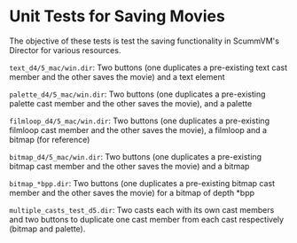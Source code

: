 Unit Tests for Saving Movies
============================

The objective of these tests is test the saving functionality in ScummVM's Director for various resources.

`text_d4/5_mac/win.dir`: Two buttons (one duplicates a pre-existing text cast member and the other saves the movie) and a text element

`palette_d4/5_mac/win.dir`: Two buttons (one duplicates a pre-existing palette cast member and the other saves the movie), and a palette

`filmloop_d4/5_mac/win.dir`: Two buttons (one duplicates a pre-existing filmloop cast member and the other saves the movie), a filmloop and a bitmap (for reference)

`bitmap_d4/5_mac/win.dir`: Two buttons (one duplicates a pre-existing bitmap cast member and the other saves the movie) and a bitmap

`bitmap_*bpp.dir`: Two buttons (one duplicates a pre-existing bitmap cast member and the other saves the movie) for a bitmap of depth *bpp

`multiple_casts_test_d5.dir`: Two casts each with its own cast members and two buttons to duplicate one cast member from each cast respectively (bitmap and palette).
